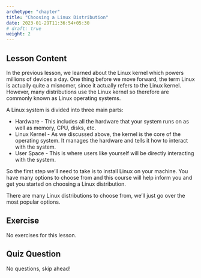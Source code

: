 ```yaml
---
archetype: "chapter"
title: "Choosing a Linux Distribution"
date: 2023-01-29T11:36:54+05:30
# draft: true
weight: 2
---
```


## Lesson Content

In the previous lesson, we learned about the Linux kernel which powers millions of devices a day. One thing before we move forward, the term Linux is actually quite a misnomer, since it actually refers to the Linux kernel. However, many distributions use the Linux kernel so therefore are commonly known as Linux operating systems. 

A Linux system is divided into three main parts:

*   Hardware - This includes all the hardware that your system runs on as well as memory, CPU, disks, etc.
*   Linux Kernel - As we discussed above, the kernel is the core of the operating system. It manages the hardware and tells it how to interact with the system.
*   User Space - This is where users like yourself will be directly interacting with the system.

So the first step we’ll need to take is to install Linux on your machine. You have many options to choose from and this course will help inform you and get you started on choosing a Linux distribution. 

There are many Linux distributions to choose from, we’ll just go over the most popular options. 


## Exercise

No exercises for this lesson.

## Quiz Question

No questions, skip ahead!
